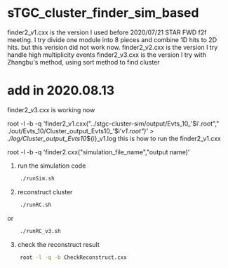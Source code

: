 # sTGC_cluster_finder_sim_based

finder2_v1.cxx is the version I used before 2020/07/21 STAR FWD f2f meeting. I try divide one module into 8 pieces and combine 1D hits to 2D hits.
but this verision did not work now.
finder2_v2.cxx is the version I try handle high multiplicity events
finder2_v3.cxx is the version I try with Zhangbu's method, using sort method to find cluster 
# add in 2020.08.13
finder2_v3.cxx is working now

root -l -b -q 'finder2_v1.cxx("../stgc-cluster-sim/output/Evts_10_'$i'.root"," ./out/Evts_10/Cluster_output_Evts10_'$i'_v1.root")' > ./log/Cluster_output_Evts10_${i}_v1.log
this is how to run the finder2_v1.cxx

root -l -b -q 'finder2.cxx("simulation_file_name","output name)'

1. run the simulation code 
```bash
    ./runSim.sh
```
2. reconstruct cluster
```bash
    ./runRC.sh
```
or 
```bash
    ./runRC_v3.sh
```
3. check the reconstruct result
```bash
    root -l -q -b CheckReconstruct.cxx
```


